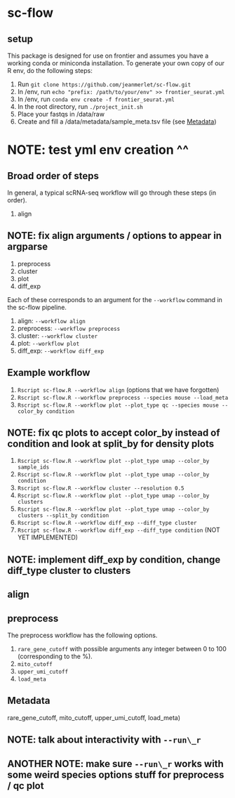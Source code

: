# sc-flow

## setup
This package is designed for use on frontier and assumes you have a working conda or miniconda installation.
To generate your own copy of our R env, do the following steps:
1. Run ```git clone https://github.com/jeanmerlet/sc-flow.git```
2. In /env, run ```echo "prefix: /path/to/your/env" >> frontier_seurat.yml```
3. In /env, run ```conda env create -f frontier_seurat.yml```
4. In the root directory, run ```./project_init.sh```
5. Place your fastqs in /data/raw
6. Create and fill a /data/metadata/sample_meta.tsv file (see [Metadata](#metadata))

# NOTE: test yml env creation ^^

## Broad order of steps
In general, a typical scRNA-seq workflow will go through these steps (in order).
1. align

## NOTE: fix align arguments / options to appear in argparse

1. preprocess
2. cluster
3. plot
4. diff\_exp

Each of these corresponds to an argument for the ```--workflow``` command in the sc-flow pipeline.
1. align: ```--workflow align```
2. preprocess: ```--workflow preprocess```
3. cluster: ```--workflow cluster```
4. plot: ```--workflow plot```
5. diff\_exp: ```--workflow diff_exp```

## Example workflow
1. ```Rscript sc-flow.R --workflow align``` (options that we have forgotten)
2. ```Rscript sc-flow.R --workflow preprocess --species mouse --load_meta```
3. ```Rscript sc-flow.R --workflow plot --plot_type qc --species mouse --color_by condition```

## NOTE: fix qc plots to accept color\_by instead of condition and look at split\_by for density plots

1. ```Rscript sc-flow.R --workflow plot --plot_type umap --color_by sample_ids```
2. ```Rscript sc-flow.R --workflow plot --plot_type umap --color_by condition```
3. ```Rscript sc-flow.R --workflow cluster --resolution 0.5```
4. ```Rscript sc-flow.R --workflow plot --plot_type umap --color_by clusters```
5. ```Rscript sc-flow.R --workflow plot --plot_type umap --color_by clusters --split_by condition```
6. ```Rscript sc-flow.R --workflow diff_exp --diff_type cluster```
7. ```Rscript sc-flow.R --workflow diff_exp --diff_type condition``` (NOT YET IMPLEMENTED)

## NOTE: implement diff\_exp by condition, change diff\_type cluster to clusters


## align

## preprocess
The preprocess workflow has the following options.
1. ```rare_gene_cutoff``` with possible arguments any integer between 0 to 100 (corresponding to the %).
2. ```mito_cutoff```
3. ```upper_umi_cutoff```
4. ```load_meta```


## Metadata

rare_gene_cutoff, mito_cutoff, upper_umi_cutoff, load_meta)


## NOTE: talk about interactivity with ```--run\_r```
## ANOTHER NOTE: make sure ```--run\_r``` works with some weird species options stuff for preprocess / qc plot
